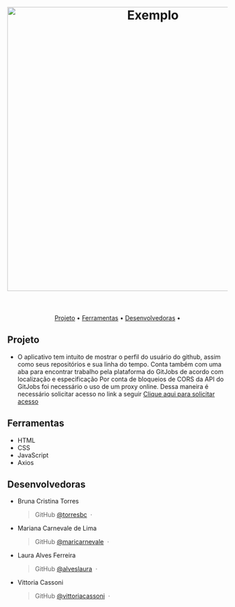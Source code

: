 <h1 align="center">
  <br>
  <a href="#"><img src="https://drive.google.com/uc?export=view&id=1g-jJcfsSOhi-5qnLEAA4GQtDqqZCr5nD" style="width: 650px; max-width: 100%; height: auto" title="Exemplo" />
  <br>
  <br>
</h1>

<p align="center">
  <a href="#projeto">Projeto</a> •
  <a href="#ferramentas">Ferramentas</a> •
  <a href="#time">Desenvolvedoras</a> •
</p>

## Projeto

- O aplicativo tem intuito de mostrar o perfil do usuário do github, assim como seus repositórios e sua linha do tempo. Conta também com uma aba para encontrar trabalho pela plataforma do GitJobs de acordo com localização e especificação
  Por conta de bloqueios de CORS da API do GitJobs foi necessário o uso de um proxy online. Dessa maneira é necessário solicitar acesso no link a seguir
  <a href="https://cors-anywhere.herokuapp.com/corsdemo">Clique aqui para solicitar acesso</a>

## Ferramentas

- HTML
- CSS
- JavaScript
- Axios

## Desenvolvedoras

- Bruna Cristina Torres

  > GitHub [@torresbc](https://github.com/torresbc) &nbsp;&middot;&nbsp;

- Mariana Carnevale de Lima

  > GitHub [@maricarnevale](https://github.com/maricarnevale) &nbsp;&middot;&nbsp;

- Laura Alves Ferreira

  > GitHub [@alveslaura](https://github.com/alveslaura) &nbsp;&middot;&nbsp;

- Vittoria Cassoni
  > GitHub [@vittoriacassoni](https://github.com/vittoriacassoni) &nbsp;&middot;&nbsp;
